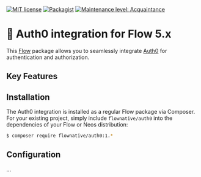 [![MIT license](http://img.shields.io/badge/license-MIT-brightgreen.svg)](http://opensource.org/licenses/MIT)
[![Packagist](https://img.shields.io/packagist/v/flownative/auth0.svg)](https://packagist.org/packages/flownative/auth0)
[![Maintenance level: Acquaintance](https://img.shields.io/badge/maintenance-%E2%99%A1-ff69b4.svg)](https://www.flownative.com/en/products/open-source.html) 

# 🚧 Auth0 integration for Flow 5.x

This [Flow](https://flow.neos.io) package allows you to seamlessly integrate [Auth0](https://auth0.com) for authentication
and authorization. 

## Key Features


## Installation

The Auth0 integration is installed as a regular Flow package via Composer. For your existing project, simply include 
`flownative/auth0` into the dependencies of your Flow or Neos distribution:

```bash
$ composer require flownative/auth0:1.*
```

## Configuration

…
